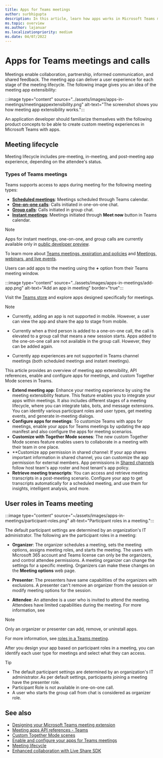 ```yaml
---
title: Apps for Teams meetings
author: surbhigupta
description: In this article, learn how apps works in Microsoft Teams meetings based on participant and user role and app extensibility.
ms.topic: overview
ms.author: lajanuar
ms.localizationpriority: medium
ms.date: 04/07/2022
---
```


# Apps for Teams meetings and calls

Meetings enable collaboration, partnership, informed communication, and shared feedback. The meeting app can deliver a user experience for each stage of the meeting lifecycle. The following image gives you an idea of the meeting app extensibility:

:::image type="content" source="../assets/images/apps-in-meetings/meetingappextensibility.png" alt-text="The screenshot shows you how meeting app extensibility works.":::

An application developer should familiarize themselves with the following product concepts to be able to create custom meeting experiences in Microsoft Teams with apps.

## Meeting lifecycle

Meeting lifecycle includes pre-meeting, in-meeting, and post-meeting app experience, depending on the attendee's status.

### Types of Teams meetings

Teams supports access to apps during meeting for the following meeting types:

* [**Scheduled meetings**](https://support.microsoft.com/office/schedule-a-meeting-in-teams-943507a9-8583-4c58-b5d2-8ec8265e04e5#ID0EFBD=Desktop): Meetings scheduled through Teams calendar.
* [**One-on-one calls**](https://support.microsoft.com/office/start-a-call-from-a-chat-in-teams-f5138c9d-df4c-43d8-9cf6-53400c1a7798): Calls initiated in one-on-one chat.
* [**Group calls**](https://support.microsoft.com/office/start-a-call-from-a-chat-in-teams-f5138c9d-df4c-43d8-9cf6-53400c1a7798): Calls initiated in group chat.
* [**Instant meetings**](https://support.microsoft.com/office/start-an-instant-meeting-in-teams-ff95e53f-8231-4739-87fa-00b9723f4ef5): Meetings initiated through **Meet now** button in Teams calendar.

> [!NOTE]
>
> Apps for instant meetings, one-on-one, and group calls are currently available only in [public developer preview](~/resources/dev-preview/developer-preview-intro.md).

To learn more about [Teams meetings, expiration and policies](/MicrosoftTeams/meeting-expiration) and [Meetings, webinars, and live events](/microsoftteams/quick-start-meetings-live-events).

Users can add apps to the meeting using the **+** option from their Teams meeting window.

:::image type="content" source="../assets/images/apps-in-meetings/add-app.png" alt-text="Add an app in meeting" border="true":::

Visit the [Teams store](https://go.microsoft.com/fwlink/p/?LinkID=2183121) and explore apps designed specifically for meetings.

> [!Note]
>
> * Currently, adding an app is not supported in mobile. However, a user can view the app and share the app to stage from mobile.
>
> * Currently when a third person is added to a one-on-one call, the call is elevated to a group call that means a new session starts. Apps added to the one-on-one call are not available in the group call. However, they can be added again.
>
> * Currently app experiences are not supported in Teams channel meetings (both scheduled meetings and instant meetings).

This article provides an overview of meeting app extensibility, API references, enable and configure apps for meetings, and custom Together Mode scenes in Teams.

* **Extend meeting app**: Enhance your meeting experience by using the meeting extensibility feature. This feature enables you to integrate your apps within meetings. It also includes different stages of a meeting lifecycle, where you can integrate tabs, bots, and message extensions. You can identify various participant roles and user types, get meeting events, and generate in-meeting dialogs.
* **Configure apps for meetings**: To customize Teams with apps for meetings, enable your apps for Teams meetings by updating the app manifest and also configure the apps for meeting scenarios.
* **Customize with Together Mode scenes**: The new custom Together Mode scenes feature enables users to collaborate in a meeting with their team in one place.
* **Customize app permission in shared channel: If your app shares important information in shared channel, you can customize the app permission for external members. App permissions in [Shared channels](../concepts/build-and-test/Shared-channels.md) follow host team's app roster and host tenant's app policy.
* **Retrieve meeting transcripts**: You can access and retrieve meeting transcripts in a post-meeting scenario. Configure your app to get transcripts automatically for a scheduled meeting, and use them for insights, intelligent analysis, and more.

## User roles in Teams meeting

:::image type="content" source="~/assets/images/apps-in-meetings/participant-roles.png" alt-text="Participant roles in a meeting.":::

The default participant settings are determined by an organization's IT administrator. The following are the participant roles in a meeting:

* **Organizer**: The organizer schedules a meeting, sets the meeting options, assigns meeting roles, and starts the meeting. The users with Microsoft 365 account and Teams license can only be the organizers, and control attendee permissions. A meeting organizer can change the settings for a specific meeting. Organizers can make these changes on the **Meeting options** web page.

* **Presenter**: The presenters have same capabilities of the organizers with exclusions. A presenter can't remove an organizer from the session or modify meeting options for the session.

* **Attendee**: An attendee is a user who is invited to attend the meeting. Attendees have limited capabilities during the meeting. For more information, see

> [!NOTE]
> Only an organizer or presenter can add, remove, or uninstall apps.

For more information, see [roles in a Teams meeting](https://support.microsoft.com/office/roles-in-a-teams-meeting-c16fa7d0-1666-4dde-8686-0a0bfe16e019).

After you design your app based on participant roles in a meeting, you can identify each user type for meetings and select what they can access.

> [!TIP]
>
> * The default participant settings are determined by an organization's IT administrator. As per default settings, participants joining a meeting have the presenter role.
> * Participant Role is not available in one-on-one call.
> * A user who starts the group call from chat is considered as organizer role.

## See also

* [Designing your Microsoft Teams meeting extension](~/apps-in-teams-meetings/design/designing-apps-in-meetings.md)
* [Meeting apps API references - Teams](~/apps-in-teams-meetings/api-references.md)
* [Custom Together Mode scenes](~/apps-in-teams-meetings/teams-together-mode.md)
* [Enable and configure your apps for Teams meetings](~/apps-in-teams-meetings/enable-and-configure-your-app-for-teams-meetings.md)
* [Meeting lifecycle](meeting-app-extensibility.md#meeting-lifecycle)
* [Enhanced collaboration with Live Share SDK](teams-live-share-overview.md)
